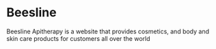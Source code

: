 # Beesline
Beesline Apitherapy is a website that provides cosmetics, and body and skin care products for customers all over the world 
